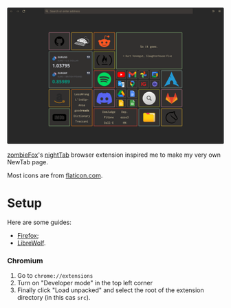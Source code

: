 ![](screenshots/NewTab-v1.3.png)

[zombieFox](https://github.com/zombieFox)'s [nightTab](https://github.com/zombieFox/nightTab) browser extension inspired me to make my very own NewTab page.

Most icons are from [flaticon.com](https://www.flaticon.com/).

# Setup

Here are some guides:
- [Firefox](https://peterries.net/blog/firefox-set-file-as-home/);
- [LibreWolf](https://codetea.com/a-guide-to-make-librewolf-have-a-different-start-page-for-the-homepage-and-new-tabs/).

### Chromium

1. Go to `chrome://extensions`
2. Turn on "Developer mode" in the top left corner
3. Finally click "Load unpacked" and select the root of the extension directory (in this cas `src`).

